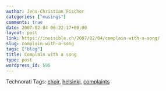 ```yaml
---
author: Jens-Christian Fischer
categories: ["musings"]
comments: true
date: 2007-02-04 06:22:17+00:00
layout: post
link: https://invisible.ch/2007/02/04/complain-with-a-song/
slug: complain-with-a-song
tags: ["blog"]
title: Complain with a song
type: post
wordpress_id: 595
---
```





Technorati Tags: [choir](https://www.technorati.com/tag/choir), [helsinki](https://www.technorati.com/tag/helsinki), [complaints](https://www.technorati.com/tag/complaints)
